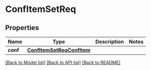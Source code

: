 # ConfItemSetReq

## Properties
Name | Type | Description | Notes
------------ | ------------- | ------------- | -------------
**conf** | [**ConfItemSetReqConfItem**](ConfItemSetReqConfItem.md) |  | 

[[Back to Model list]](../README.md#documentation-for-models) [[Back to API list]](../README.md#documentation-for-api-endpoints) [[Back to README]](../README.md)


